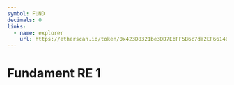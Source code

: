 ```yaml
---
symbol: FUND
decimals: 0
links:
  - name: explorer
    url: https://etherscan.io/token/0x423D8321be3DD7EbFF5B6c7da2EF6614B8547acf
---
```


# Fundament RE 1
